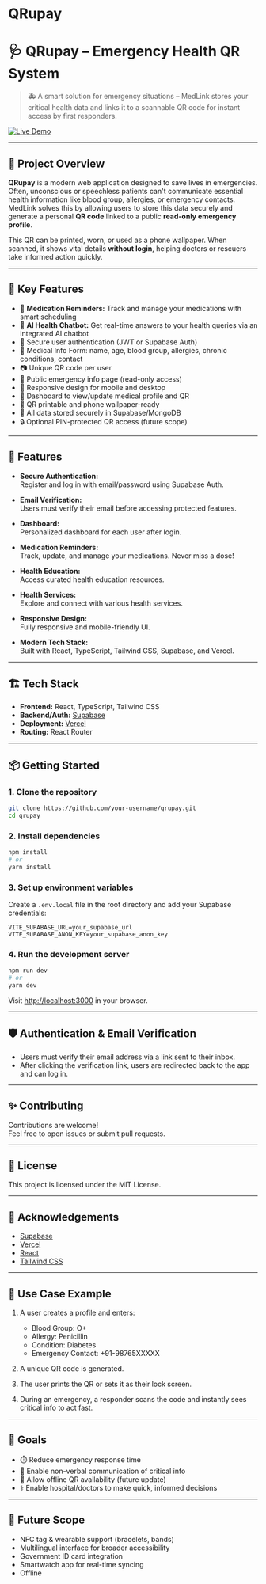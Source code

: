 # QRupay


# 🩺 QRupay – Emergency Health QR System

> 🚑 A smart solution for emergency situations – MedLink stores your critical health data and links it to a scannable QR code for instant access by first responders.

[![Live Demo](https://img.shields.io/badge/🚀%20Live%20Demo-Click%20Here-brightgreen?style=for-the-badge)](https://qrupay.vercel.app/)

---

## 📌 Project Overview

**QRupay** is a modern web application designed to save lives in emergencies. Often, unconscious or speechless patients can't communicate essential health information like blood group, allergies, or emergency contacts. MedLink solves this by allowing users to store this data securely and generate a personal **QR code** linked to a public **read-only emergency profile**.

This QR can be printed, worn, or used as a phone wallpaper. When scanned, it shows vital details **without login**, helping doctors or rescuers take informed action quickly.

---

## 🔑 Key Features

- 💊 **Medication Reminders:** Track and manage your medications with smart scheduling
- 🤖 **AI Health Chatbot:** Get real-time answers to your health queries via an integrated AI chatbot
- 🔐 Secure user authentication (JWT or Supabase Auth)
- 📝 Medical Info Form: name, age, blood group, allergies, chronic conditions, contact
- 📷 Unique QR code per user
- 📄 Public emergency info page (read-only access)
- 📱 Responsive design for mobile and desktop
- 🎨 Dashboard to view/update medical profile and QR
- 🧾 QR printable and phone wallpaper-ready
- 💾 All data stored securely in Supabase/MongoDB
- 🔒 Optional PIN-protected QR access (future scope)

---


## 🚀 Features

- **Secure Authentication:**  
  Register and log in with email/password using Supabase Auth.

- **Email Verification:**  
  Users must verify their email before accessing protected features.

- **Dashboard:**  
  Personalized dashboard for each user after login.

- **Medication Reminders:**  
  Track, update, and manage your medications. Never miss a dose!

- **Health Education:**  
  Access curated health education resources.

- **Health Services:**  
  Explore and connect with various health services.

- **Responsive Design:**  
  Fully responsive and mobile-friendly UI.

- **Modern Tech Stack:**  
  Built with React, TypeScript, Tailwind CSS, Supabase, and Vercel.

---

## 🏗️ Tech Stack

- **Frontend:** React, TypeScript, Tailwind CSS
- **Backend/Auth:** [Supabase](https://supabase.com/)
- **Deployment:** [Vercel](https://vercel.com/)
- **Routing:** React Router

---

## 📦 Getting Started

### 1. Clone the repository

```bash
git clone https://github.com/your-username/qrupay.git
cd qrupay
```

### 2. Install dependencies

```bash
npm install
# or
yarn install
```

### 3. Set up environment variables

Create a `.env.local` file in the root directory and add your Supabase credentials:

```
VITE_SUPABASE_URL=your_supabase_url
VITE_SUPABASE_ANON_KEY=your_supabase_anon_key
```

### 4. Run the development server

```bash
npm run dev
# or
yarn dev
```

Visit [http://localhost:3000](http://localhost:3000) in your browser.

---

## 🛡️ Authentication & Email Verification

- Users must verify their email address via a link sent to their inbox.
- After clicking the verification link, users are redirected back to the app and can log in.

---

## ✨ Contributing

Contributions are welcome!  
Feel free to open issues or submit pull requests.

---

## 📄 License

This project is licensed under the MIT License.

---

## 🙏 Acknowledgements

- [Supabase](https://supabase.com/)
- [Vercel](https://vercel.com/)
- [React](https://react.dev/)
- [Tailwind CSS](https://tailwindcss.com/)


---

## 🧠 Use Case Example

1. A user creates a profile and enters:
   - Blood Group: O+
   - Allergy: Penicillin
   - Condition: Diabetes
   - Emergency Contact: +91-98765XXXXX

2. A unique QR code is generated.

3. The user prints the QR or sets it as their lock screen.

4. During an emergency, a responder scans the code and instantly sees critical info to act fast.


---

## 🚀 Goals

- ⏱️ Reduce emergency response time
- 💬 Enable non-verbal communication of critical info
- 📶 Allow offline QR availability (future update)
- ⚕️ Enable hospital/doctors to make quick, informed decisions

---

## 🔮 Future Scope

- NFC tag & wearable support (bracelets, bands)
- Multilingual interface for broader accessibility
- Government ID card integration
- Smartwatch app for real-time syncing
- Offline
